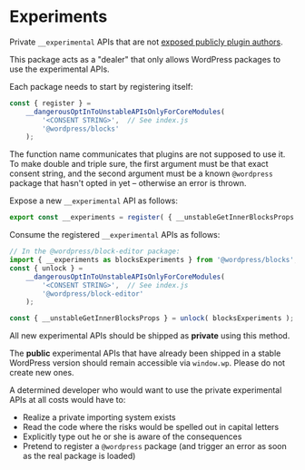 # Experiments

Private `__experimental` APIs that are not [exposed publicly plugin authors](https://make.wordpress.org/core/2022/08/10/proposal-stop-merging-experimental-apis-from-gutenberg-to-wordpress-core/#respond).

This package acts as a "dealer" that only allows WordPress packages to use the experimental APIs.

Each package needs to start by registering itself:

```js
const { register } =
	__dangerousOptInToUnstableAPIsOnlyForCoreModules(
		'<CONSENT STRING>',  // See index.js
		'@wordpress/blocks'
	);
```

The function name communicates that plugins are not supposed to use it. To make double and triple sure, the first argument must be that exact consent string, and the second argument must be a known `@wordpress` package that hasn't opted in yet – otherwise an error is thrown.

Expose a new `__experimental` API as follows:

```js
export const __experiments = register( { __unstableGetInnerBlocksProps } )
```

Consume the registered `__experimental` APIs as follows:

```js
// In the @wordpress/block-editor package:
import { __experiments as blocksExperiments } from '@wordpress/blocks';
const { unlock } =
	__dangerousOptInToUnstableAPIsOnlyForCoreModules(
		'<CONSENT STRING>',  // See index.js
		'@wordpress/block-editor'
	);

const { __unstableGetInnerBlocksProps } = unlock( blocksExperiments );
```

All new experimental APIs should be shipped as **private** using this method.

The **public** experimental APIs that have already been shipped in a stable WordPress version should remain accessible via `window.wp`. Please do not create new ones.

A determined developer who would want to use the private experimental APIs at all costs would have to:

* Realize a private importing system exists
* Read the code where the risks would be spelled out in capital letters
* Explicitly type out he or she is aware of the consequences
* Pretend to register a `@wordpress` package (and trigger an error as soon as the real package is loaded)
